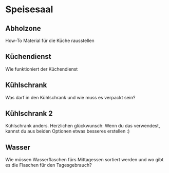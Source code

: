 # Speisesaal

## Abholzone
How-To Material für die Küche rausstellen

## Küchendienst
Wie funktioniert der Küchendienst

## Kühlschrank
Was darf in den Kühlschrank und wie muss es verpackt sein?

## Kühlschrank 2
Kühlschrank anders. Herzlichen glückwunsch: Wenn du das verwendest, kannst du aus beiden Optionen etwas besseres erstellen :)

## Wasser
Wie müssen Wasserflaschen fürs Mittagessen sortiert werden und wo gibt es die Flaschen für den Tagesgebrauch?
